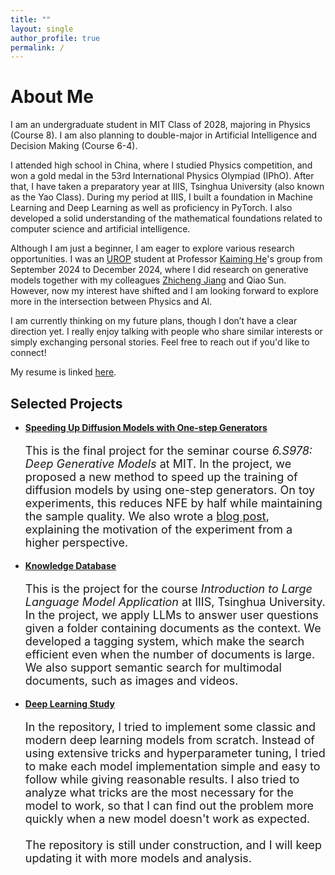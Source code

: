 ```yaml
---
title: ""
layout: single
author_profile: true
permalink: /
---
```


# About Me

I am an undergraduate student in MIT Class of 2028, majoring in Physics (Course 8). I am also planning to double-major in Artificial Intelligence and Decision Making (Course 6-4).

I attended high school in China, where I studied Physics competition, and won a gold medal in the 53rd International Physics Olympiad (IPhO). After that, I have taken a preparatory year at IIIS, Tsinghua University (also known as the Yao Class). During my period at IIIS, I built a foundation in Machine Learning and Deep Learning as well as proficiency in PyTorch. I also developed a solid understanding of the mathematical foundations related to computer science and artificial intelligence.

Although I am just a beginner, I am eager to explore various research opportunities. I was an [UROP](https://urop.mit.edu/) student at Professor [Kaiming He](https://people.csail.mit.edu/kaiming/)'s group from September 2024 to December 2024, where I did research on generative models together with my colleagues [Zhicheng Jiang](https://jzc-2007.github.io) and Qiao Sun. However, now my interest have shifted and I am looking forward to explore more in the intersection between Physics and AI.

I am currently thinking on my future plans, though I don’t have a clear direction yet. I really enjoy talking with people who share similar interests or simply exchanging personal stories. Feel free to reach out if you'd like to connect!

My resume is linked [here](/assets/pdf/cv.pdf).

## Selected Projects

- [**Speeding Up Diffusion Models with One-step Generators**](https://github.com/Hope7Happiness/6s978_project)

    <p style="font-size: 18px;">This is the final project for the seminar course <i>6.S978: Deep Generative Models</i> at MIT. In the project, we proposed a new method to speed up the training of diffusion models by using one-step generators. On toy experiments, this reduces NFE by half while maintaining the sample quality. We also wrote a <a href="https://hope7happiness.github.io/three_diff/">blog post</a>, explaining the motivation of the experiment from a higher perspective.</p>

- [**Knowledge Database**](https://github.com/Hidden-Hyperparameter/llm_project)

    <p style="font-size: 18px;">This is the project for the course <i>Introduction to Large Language Model Application</i> at IIIS, Tsinghua University. In the project, we apply LLMs to answer user questions given a folder containing documents as the context. We developed a tagging system, which make the search efficient even when the number of documents is large. We also support semantic search for multimodal documents, such as images and videos.</p>

- [**Deep Learning Study**](https://github.com/Hidden-Hyperparameter/DeepLearning)

    <p style="font-size: 18px;">In the repository, I tried to implement some classic and modern deep learning models from scratch. Instead of using extensive tricks and hyperparameter tuning, I tried to make each model implementation simple and easy to follow while giving reasonable results. I also tried to analyze what tricks are the most necessary for the model to work, so that I can find out the problem more quickly when a new model doesn't work as expected.
    <br><br>
    The repository is still under construction, and I will keep updating it with more models and analysis.</p>

